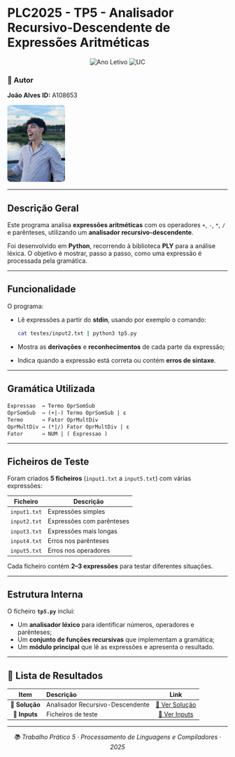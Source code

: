 # PLC2025 - TP5 - Analisador Recursivo-Descendente de Expressões Aritméticas

<div align="center">

![Ano Letivo](https://img.shields.io/badge/Ano%20Letivo-2025-green)
![UC](https://img.shields.io/badge/UC-PLC-orange)

</div>

### 👤 Autor

<div align="left">

**João Alves**
**ID:** A108653

<img src="../me.jpg" width="132" height="176" alt="Foto de João Alves" style="border-radius: 8px;">

</div>

---

## Descrição Geral

Este programa analisa **expressões aritméticas** com os operadores `+`, `-`, `*`, `/` e parênteses, utilizando um **analisador recursivo-descendente**.

Foi desenvolvido em **Python**, recorrendo à biblioteca **PLY** para a análise léxica.
O objetivo é mostrar, passo a passo, como uma expressão é processada pela gramática.

---

## Funcionalidade

O programa:

* Lê expressões a partir do **stdin**, usando por exemplo o comando:

  ```bash
  cat testes/input2.txt | python3 tp5.py
  ```
* Mostra as **derivações** e **reconhecimentos** de cada parte da expressão;
* Indica quando a expressão está correta ou contém **erros de sintaxe**.

---

## Gramática Utilizada

```
Expressao  → Termo OprSomSub
OprSomSub  → (+|-) Termo OprSomSub | ε
Termo      → Fator OprMultDiv
OprMultDiv → (*|/) Fator OprMultDiv | ε
Fator      → NUM | ( Expressao )
```

---

## Ficheiros de Teste

Foram criados **5 ficheiros** (`input1.txt` a `input5.txt`) com várias expressões:

| Ficheiro     | Descrição                 |
| ------------ | ------------------------- |
| `input1.txt` | Expressões simples        |
| `input2.txt` | Expressões com parênteses |
| `input3.txt` | Expressões mais longas    |
| `input4.txt` | Erros nos parênteses      |
| `input5.txt` | Erros nos operadores      |

Cada ficheiro contém **2–3 expressões** para testar diferentes situações.

---

## Estrutura Interna

O ficheiro **`tp5.py`** inclui:

* Um **analisador léxico** para identificar números, operadores e parênteses;
* Um **conjunto de funções recursivas** que implementam a gramática;
* Um **módulo principal** que lê as expressões e apresenta o resultado.

---

## 📂 Lista de Resultados

|      Item      | Descrição                        |            Link            |
| :------------: | :------------------------------- | :------------------------: |
| **📄 Solução** | Analisador Recursivo-Descendente | [🔗 Ver Solução](./tp5.py) |
|  **📄 Inputs** | Ficheiros de teste               |  [🔗 Ver Inputs](./testes) |

---

<div align="center">

*📚 Trabalho Prático 5 · Processamento de Linguagens e Compiladores · 2025*

</div>
